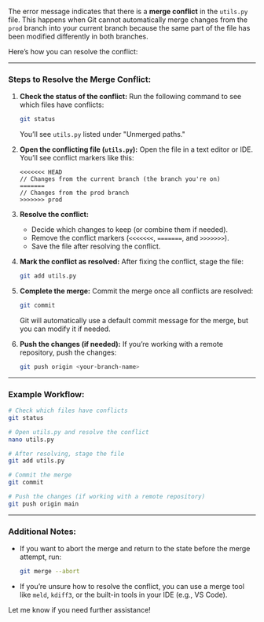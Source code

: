 The error message indicates that there is a **merge conflict** in the `utils.py` file. This happens when Git cannot automatically merge changes from the `prod` branch into your current branch because the same part of the file has been modified differently in both branches.

Here’s how you can resolve the conflict:

---

### Steps to Resolve the Merge Conflict:

1. **Check the status of the conflict:**
   Run the following command to see which files have conflicts:
   ```bash
   git status
   ```
   You’ll see `utils.py` listed under "Unmerged paths."

2. **Open the conflicting file (`utils.py`):**
   Open the file in a text editor or IDE. You’ll see conflict markers like this:
   ```plaintext
   <<<<<<< HEAD
   // Changes from the current branch (the branch you're on)
   =======
   // Changes from the prod branch
   >>>>>>> prod
   ```

3. **Resolve the conflict:**
   - Decide which changes to keep (or combine them if needed).
   - Remove the conflict markers (`<<<<<<<`, `=======`, and `>>>>>>>`).
   - Save the file after resolving the conflict.

4. **Mark the conflict as resolved:**
   After fixing the conflict, stage the file:
   ```bash
   git add utils.py
   ```

5. **Complete the merge:**
   Commit the merge once all conflicts are resolved:
   ```bash
   git commit
   ```
   Git will automatically use a default commit message for the merge, but you can modify it if needed.

6. **Push the changes (if needed):**
   If you’re working with a remote repository, push the changes:
   ```bash
   git push origin <your-branch-name>
   ```

---

### Example Workflow:
```bash
# Check which files have conflicts
git status

# Open utils.py and resolve the conflict
nano utils.py

# After resolving, stage the file
git add utils.py

# Commit the merge
git commit

# Push the changes (if working with a remote repository)
git push origin main
```

---

### Additional Notes:
- If you want to abort the merge and return to the state before the merge attempt, run:
  ```bash
  git merge --abort
  ```
- If you’re unsure how to resolve the conflict, you can use a merge tool like `meld`, `kdiff3`, or the built-in tools in your IDE (e.g., VS Code).

Let me know if you need further assistance!